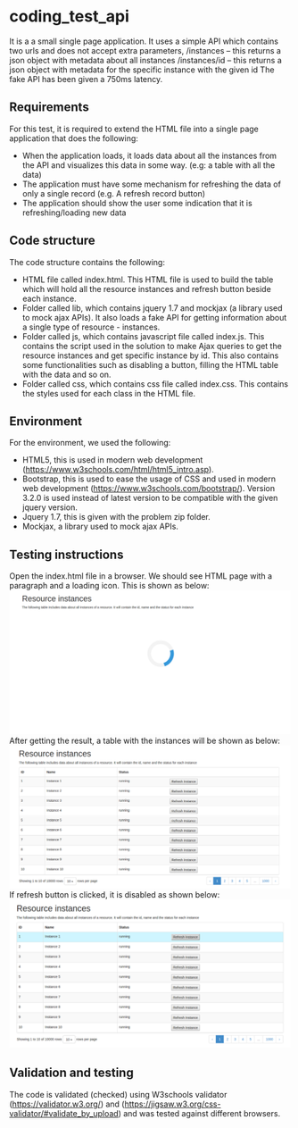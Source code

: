 # coding_test_api
It is a a small single page application. It uses a simple API which contains two urls and does not accept extra parameters, /instances – this returns a json object with metadata about all instances /instances/id – this returns a json object with metadata for the specific instance with the given id The fake API has been given a 750ms latency.

## Requirements 
For this test, it is required to extend the HTML file into a single page application that does the following:
* When the application loads, it loads data about all the instances from the API and visualizes this data in some way. (e.g: a table with all the data)
* The application must have some mechanism for refreshing the data of only a single record (e.g. A refresh record button)
* The application should show the user some indication that it is refreshing/loading new data

## Code structure
The code structure contains the following:
* HTML file called index.html. This HTML file is used to build the table which will hold all the resource instances and refresh button beside each instance.
* Folder called lib, which contains jquery 1.7 and mockjax (a library used to mock ajax APIs). It also loads a fake API for getting information about a single type of resource - instances.
* Folder called js, which contains javascript file called index.js. This contains the script used in the solution to make Ajax queries to get the resource instances and get specific instance by id. This also contains some functionalities such as disabling a button, filling the HTML table with the data and so on.
* Folder called css, which contains css file called index.css. This contains the styles used for each class in the HTML file.

## Environment
For the environment, we used the following:
* HTML5, this is used in modern web development (https://www.w3schools.com/html/html5_intro.asp).
* Bootstrap, this is used to ease the usage of CSS and used in modern web development (https://www.w3schools.com/bootstrap/). Version 3.2.0 is used instead of latest version to be compatible with the given jquery version.
* Jquery 1.7, this is given with the problem zip folder.
* Mockjax, a library used to mock ajax APIs.

## Testing instructions
Open the index.html file in a browser. We should see HTML page with a paragraph and a loading icon. This is shown as below:
![alt text](https://github.com/AmrMMorad/coding_test_api/blob/master/screenshots/Screenshot%20from%202018-01-26%2019-09-37.png)
After getting the result, a table with the instances will be shown as below:
![alt text](https://github.com/AmrMMorad/coding_test_api/blob/master/screenshots/Screenshot%20from%202018-01-26%2019-09-26.png)
If refresh button is clicked, it is disabled as shown below:
![alt text](https://github.com/AmrMMorad/coding_test_api/blob/master/screenshots/Screenshot%20from%202018-01-26%2019-09-53.png)

## Validation and testing
The code is validated (checked) using W3schools validator (https://validator.w3.org/) and (https://jigsaw.w3.org/css-validator/#validate_by_upload) and was tested against different browsers.
